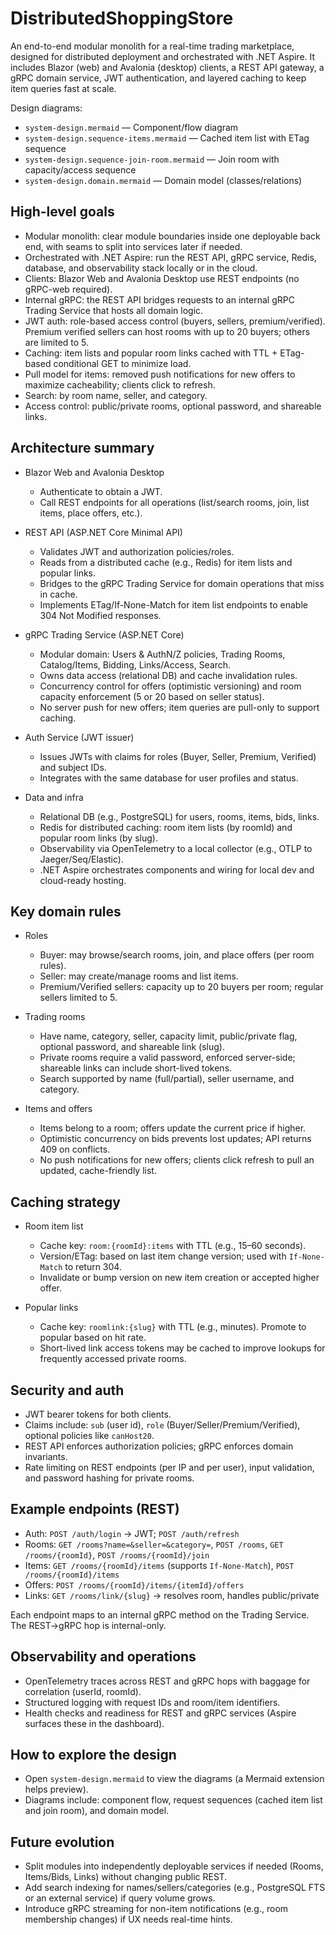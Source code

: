 # DistributedShoppingStore

An end-to-end modular monolith for a real-time trading marketplace, designed for distributed deployment and orchestrated with .NET Aspire. It includes Blazor (web) and Avalonia (desktop) clients, a REST API gateway, a gRPC domain service, JWT authentication, and layered caching to keep item queries fast at scale.

Design diagrams:

- `system-design.mermaid` — Component/flow diagram
- `system-design.sequence-items.mermaid` — Cached item list with ETag sequence
- `system-design.sequence-join-room.mermaid` — Join room with capacity/access sequence
- `system-design.domain.mermaid` — Domain model (classes/relations)

## High-level goals

- Modular monolith: clear module boundaries inside one deployable back end, with seams to split into services later if needed.
- Orchestrated with .NET Aspire: run the REST API, gRPC service, Redis, database, and observability stack locally or in the cloud.
- Clients: Blazor Web and Avalonia Desktop use REST endpoints (no gRPC-web required).
- Internal gRPC: the REST API bridges requests to an internal gRPC Trading Service that hosts all domain logic.
- JWT auth: role-based access control (buyers, sellers, premium/verified). Premium verified sellers can host rooms with up to 20 buyers; others are limited to 5.
- Caching: item lists and popular room links cached with TTL + ETag-based conditional GET to minimize load.
- Pull model for items: removed push notifications for new offers to maximize cacheability; clients click to refresh.
- Search: by room name, seller, and category.
- Access control: public/private rooms, optional password, and shareable links.

## Architecture summary

- Blazor Web and Avalonia Desktop

  - Authenticate to obtain a JWT.
  - Call REST endpoints for all operations (list/search rooms, join, list items, place offers, etc.).

- REST API (ASP.NET Core Minimal API)

  - Validates JWT and authorization policies/roles.
  - Reads from a distributed cache (e.g., Redis) for item lists and popular links.
  - Bridges to the gRPC Trading Service for domain operations that miss in cache.
  - Implements ETag/If-None-Match for item list endpoints to enable 304 Not Modified responses.

- gRPC Trading Service (ASP.NET Core)

  - Modular domain: Users & AuthN/Z policies, Trading Rooms, Catalog/Items, Bidding, Links/Access, Search.
  - Owns data access (relational DB) and cache invalidation rules.
  - Concurrency control for offers (optimistic versioning) and room capacity enforcement (5 or 20 based on seller status).
  - No server push for new offers; item queries are pull-only to support caching.

- Auth Service (JWT issuer)

  - Issues JWTs with claims for roles (Buyer, Seller, Premium, Verified) and subject IDs.
  - Integrates with the same database for user profiles and status.

- Data and infra
  - Relational DB (e.g., PostgreSQL) for users, rooms, items, bids, links.
  - Redis for distributed caching: room item lists (by roomId) and popular room links (by slug).
  - Observability via OpenTelemetry to a local collector (e.g., OTLP to Jaeger/Seq/Elastic).
  - .NET Aspire orchestrates components and wiring for local dev and cloud-ready hosting.

## Key domain rules

- Roles

  - Buyer: may browse/search rooms, join, and place offers (per room rules).
  - Seller: may create/manage rooms and list items.
  - Premium/Verified sellers: capacity up to 20 buyers per room; regular sellers limited to 5.

- Trading rooms

  - Have name, category, seller, capacity limit, public/private flag, optional password, and shareable link (slug).
  - Private rooms require a valid password, enforced server-side; shareable links can include short-lived tokens.
  - Search supported by name (full/partial), seller username, and category.

- Items and offers
  - Items belong to a room; offers update the current price if higher.
  - Optimistic concurrency on bids prevents lost updates; API returns 409 on conflicts.
  - No push notifications for new offers; clients click refresh to pull an updated, cache-friendly list.

## Caching strategy

- Room item list

  - Cache key: `room:{roomId}:items` with TTL (e.g., 15–60 seconds).
  - Version/ETag: based on last item change version; used with `If-None-Match` to return 304.
  - Invalidate or bump version on new item creation or accepted higher offer.

- Popular links
  - Cache key: `roomlink:{slug}` with TTL (e.g., minutes). Promote to popular based on hit rate.
  - Short-lived link access tokens may be cached to improve lookups for frequently accessed private rooms.

## Security and auth

- JWT bearer tokens for both clients.
- Claims include: `sub` (user id), `role` (Buyer/Seller/Premium/Verified), optional policies like `canHost20`.
- REST API enforces authorization policies; gRPC enforces domain invariants.
- Rate limiting on REST endpoints (per IP and per user), input validation, and password hashing for private rooms.

## Example endpoints (REST)

- Auth: `POST /auth/login` -> JWT; `POST /auth/refresh`
- Rooms: `GET /rooms?name=&seller=&category=`, `POST /rooms`, `GET /rooms/{roomId}`, `POST /rooms/{roomId}/join`
- Items: `GET /rooms/{roomId}/items` (supports `If-None-Match`), `POST /rooms/{roomId}/items`
- Offers: `POST /rooms/{roomId}/items/{itemId}/offers`
- Links: `GET /rooms/link/{slug}` -> resolves room, handles public/private

Each endpoint maps to an internal gRPC method on the Trading Service. The REST->gRPC hop is internal-only.

## Observability and operations

- OpenTelemetry traces across REST and gRPC hops with baggage for correlation (userId, roomId).
- Structured logging with request IDs and room/item identifiers.
- Health checks and readiness for REST and gRPC services (Aspire surfaces these in the dashboard).

## How to explore the design

- Open `system-design.mermaid` to view the diagrams (a Mermaid extension helps preview).
- Diagrams include: component flow, request sequences (cached item list and join room), and domain model.

## Future evolution

- Split modules into independently deployable services if needed (Rooms, Items/Bids, Links) without changing public REST.
- Add search indexing for names/sellers/categories (e.g., PostgreSQL FTS or an external service) if query volume grows.
- Introduce gRPC streaming for non-item notifications (e.g., room membership changes) if UX needs real-time hints.
